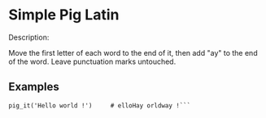 # Simple Pig Latin
Description:

Move the first letter of each word to the end of it, then add "ay" to the end of the word. Leave punctuation marks untouched.
## Examples

```pig_it('Pig latin is cool') # igPay atinlay siay oolcay
pig_it('Hello world !')     # elloHay orldway !```